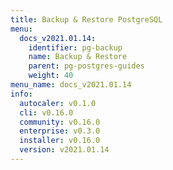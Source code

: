 ```yaml
---
title: Backup & Restore PostgreSQL
menu:
  docs_v2021.01.14:
    identifier: pg-backup
    name: Backup & Restore
    parent: pg-postgres-guides
    weight: 40
menu_name: docs_v2021.01.14
info:
  autocaler: v0.1.0
  cli: v0.16.0
  community: v0.16.0
  enterprise: v0.3.0
  installer: v0.16.0
  version: v2021.01.14
---
```



